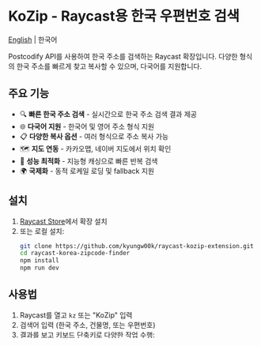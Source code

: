 # KoZip - Raycast용 한국 우편번호 검색

[English](README.en.md) | 한국어

Postcodify API를 사용하여 한국 주소를 검색하는 Raycast 확장입니다. 다양한 형식의 한국 주소를 빠르게 찾고 복사할 수 있으며, 다국어를 지원합니다.

## 주요 기능

- 🔍 **빠른 한국 주소 검색** - 실시간으로 한국 주소 검색 결과 제공
- 🌐 **다국어 지원** - 한국어 및 영어 주소 형식 지원
- 📋 **다양한 복사 옵션** - 여러 형식으로 주소 복사 가능
- 🗺️ **지도 연동** - 카카오맵, 네이버 지도에서 위치 확인
- 🚀 **성능 최적화** - 지능형 캐싱으로 빠른 반복 검색
- 🌍 **국제화** - 동적 로케일 로딩 및 fallback 지원

## 설치

1. [Raycast Store](https://raycast.com/store)에서 확장 설치
2. 또는 로컬 설치:
   ```bash
   git clone https://github.com/kyungw00k/raycast-kozip-extension.git
   cd raycast-korea-zipcode-finder
   npm install
   npm run dev
   ```

## 사용법

1. Raycast를 열고 `kz` 또는 "KoZip" 입력
2. 검색어 입력 (한국 주소, 건물명, 또는 우편번호)
3. 결과를 보고 키보드 단축키로 다양한 작업 수행:

### 키보드 단축키

- **Enter**: 한국 도로명 주소 (우편번호 포함) 복사
- **⌘ + C**: 영어 도로명 주소 (우편번호 포함) 복사
- **⌘ + T**: 도로명 주소와 지번 주소 전환
- **⌘ + O**: 카카오맵에서 열기
- **⌘ + ⇧ + O**: 네이버 지도에서 열기

## 주소 형식

확장에서 제공하는 다양한 주소 형식:

### 한국어 형식
- **도로명 주소**: `(12345) 서울특별시 강남구 테헤란로 123`
- **지번 주소**: `(12345) 서울특별시 강남구 역삼동 123-45`

### 영어 형식
- **도로명 주소**: `123 Teheran-ro, Gangnam-gu, Seoul (12345)`
- **지번 주소**: `123-45 Yeoksam-dong, Gangnam-gu, Seoul (12345)`

## 아키텍처

### 프로젝트 구조
```
src/
├── kz.tsx              # 메인 확장 로직
└── locales/            # 국제화
    ├── index.ts        # 로케일 유틸리티
    ├── ko.json         # 한국어 문자열
    └── en.json         # 영어 문자열
```

### 주요 컴포넌트
- **Command()**: 메인 검색 인터페이스 컴포넌트
- **SearchListItem()**: 개별 주소 결과 컴포넌트
- **getLocalizedStrings()**: 동적 로케일 로딩 (fallback 포함)
- **parseFetchResponse()**: API 응답 파서

## 새 언어 추가

새로운 언어 지원을 추가하려면:

1. 새 로케일 파일 생성: `src/locales/{언어코드}.json`
2. `en.json`의 구조를 복사하고 문자열 번역
3. 확장이 자동으로 새 로케일을 감지하고 로드

일본어 예시 (`ja.json`):
```json
{
  "searchPlaceholder": "韓国の住所を検索...",
  "resultsTitle": "検索結果",
  "copyKoreanAddress": "韓国住所をコピー",
  ...
}
```

## API 통합

주소 데이터를 위해 [Postcodify API](https://postcodify.poesis.kr/) 사용:
- **엔드포인트**: `https://api.poesis.kr/post/search.php`
- **기능**: 실시간 검색, 한국어/영어 결과, 건물명 지원
- **캐싱**: 성능 향상을 위한 24시간 로컬 캐시

## 개발

### 설정
```bash
npm install
npm run dev
```

### 명령어
- `npm run dev` - 핫 리로드로 개발 시작
- `npm run build` - 프로덕션 빌드
- `npm run lint` - ESLint 검사 실행
- `npm run fix-lint` - 린트 이슈 자동 수정
- `npm run publish` - Raycast Store에 게시

### 기술 스택
- **Raycast API**: 확장 프레임워크
- **TypeScript**: 타입 안전 개발
- **React Hooks**: 상태 관리
- **Postcodify API**: 주소 데이터 소스

## 캐시 관리

확장에서 구현된 지능형 캐싱:
- **기간**: 검색 쿼리당 24시간
- **저장소**: 자동 정리 기능이 있는 로컬 스토리지
- **이점**: 빠른 반복 검색, API 호출 감소

## 기여

1. 저장소를 fork
2. 기능 브랜치 생성: `git checkout -b feature/새기능`
3. 변경사항 작성 및 테스트 추가
4. 설명적인 커밋 메시지로 커밋
5. Push 후 Pull Request 생성

## 라이선스

MIT License - 자세한 내용은 [LICENSE](LICENSE) 파일 참조.

## 크레딧

- **API**: [Postcodify](https://postcodify.poesis.kr/) by Poesis
- **지도**: 카카오맵, 네이버 지도 연동
- **아이콘**: [한국 우정사업본부 엠블럼](https://ko.m.wikipedia.org/wiki/%ED%8C%8C%EC%9D%BC:Emblem_of_Korea_Post.svg)을 기반으로 제작
- **작성자**: [kyungw00k](https://github.com/kyungw00k)

## 지원

문제가 발생하거나 제안사항이 있으면:
1. 기존 [이슈](https://github.com/kyungw00k/raycast-kozip-extension/issues) 확인
2. 상세한 정보와 함께 새 이슈 생성
3. 기능 요청은 enhancement 라벨 사용